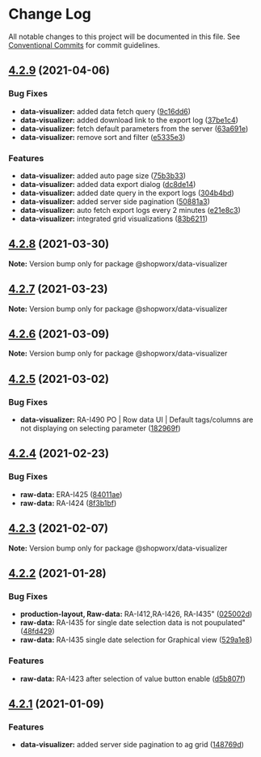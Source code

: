 # Change Log

All notable changes to this project will be documented in this file.
See [Conventional Commits](https://conventionalcommits.org) for commit guidelines.

## [4.2.9](https://bitbucket.org/entrib/shopworx/compare/v4.2.8...v4.2.9) (2021-04-06)


### Bug Fixes

* **data-visualizer:** added data fetch query ([9c16dd6](https://bitbucket.org/entrib/shopworx/commits/9c16dd692056c78329825d9ce44c0c704dbdad9e))
* **data-visualizer:** added download link to the export log ([37be1c4](https://bitbucket.org/entrib/shopworx/commits/37be1c4ccfc4862f2259da12d590bfc9b7c9029a))
* **data-visualizer:** fetch default parameters from the server ([63a691e](https://bitbucket.org/entrib/shopworx/commits/63a691e9c9d197791e311dc966ecd9eb83b32ff2))
* **data-visualizer:** remove sort and filter ([e5335e3](https://bitbucket.org/entrib/shopworx/commits/e5335e301460fe628eaf54b7ec38631e31083c6b))


### Features

* **data-visualizer:** added auto page size ([75b3b33](https://bitbucket.org/entrib/shopworx/commits/75b3b3332b6aa84b04c9c52206feafb38ab26a68))
* **data-visualizer:** added data export dialog ([dc8de14](https://bitbucket.org/entrib/shopworx/commits/dc8de146c2509a73ae1fb308c209190c09c776d4))
* **data-visualizer:** added date query in the export logs ([304b4bd](https://bitbucket.org/entrib/shopworx/commits/304b4bda22d857fe88d43c8fbee0a3685db5ad15))
* **data-visualizer:** added server side pagination ([50881a3](https://bitbucket.org/entrib/shopworx/commits/50881a311bd90534a71b0c22e3ff16491175a191))
* **data-visualizer:** auto fetch export logs every 2 minutes ([e21e8c3](https://bitbucket.org/entrib/shopworx/commits/e21e8c3931248f1315e593d088ae840d58978cc3))
* **data-visualizer:** integrated grid visualizations ([83b6211](https://bitbucket.org/entrib/shopworx/commits/83b6211db842467ee816f8815261650007c8624a))





## [4.2.8](https://bitbucket.org/entrib/shopworx/compare/v4.2.7...v4.2.8) (2021-03-30)

**Note:** Version bump only for package @shopworx/data-visualizer





## [4.2.7](https://bitbucket.org/entrib/shopworx/compare/v4.2.6...v4.2.7) (2021-03-23)

**Note:** Version bump only for package @shopworx/data-visualizer





## [4.2.6](https://bitbucket.org/entrib/shopworx/compare/v4.2.5...v4.2.6) (2021-03-09)

**Note:** Version bump only for package @shopworx/data-visualizer





## [4.2.5](https://bitbucket.org/entrib/shopworx/compare/v4.2.4...v4.2.5) (2021-03-02)


### Bug Fixes

* **data-visualizer:** RA-I490 PO | Row data UI | Default tags/columns are not displaying on selecting parameter ([182969f](https://bitbucket.org/entrib/shopworx/commits/182969f89f8302aaa227b465ce57fe64ff933cf8))





## [4.2.4](https://bitbucket.org/entrib/shopworx/compare/v4.2.3...v4.2.4) (2021-02-23)


### Bug Fixes

* **raw-data:** ERA-I425 ([84011ae](https://bitbucket.org/entrib/shopworx/commits/84011ae2802d75e1c5d2fc1f6425e756ff3f0be9))
* **raw-data:** RA-I424 ([8f3b1bf](https://bitbucket.org/entrib/shopworx/commits/8f3b1bf7334883af3092803b4792f3e4c7886ace))





## [4.2.3](https://bitbucket.org/entrib/shopworx/compare/v4.2.2...v4.2.3) (2021-02-07)

**Note:** Version bump only for package @shopworx/data-visualizer





## [4.2.2](https://bitbucket.org/entrib/shopworx/compare/v4.2.1...v4.2.2) (2021-01-28)


### Bug Fixes

* **production-layout, Raw-data:** RA-I412,RA-I426, RA-I435" ([025002d](https://bitbucket.org/entrib/shopworx/commits/025002dc73907de58c84baf6be1485e277f6fd7d))
* **raw-data:** RA-I435 for single date selection data is not poupulated" ([48fd429](https://bitbucket.org/entrib/shopworx/commits/48fd42902deccde5b175724241f334084f749dee))
* **raw-data:** RA-I435 single date selection for Graphical view ([529a1e8](https://bitbucket.org/entrib/shopworx/commits/529a1e8d10ff8d2f0057d8428e640ea8118d001a))


### Features

* **raw-data:** RA-I423 after selection of value button enable ([d5b807f](https://bitbucket.org/entrib/shopworx/commits/d5b807f81b7ae078f54f1a10f4c57c847d13c425))





## [4.2.1](https://bitbucket.org/entrib/shopworx/compare/v4.2.0-alpha.3...v4.2.1) (2021-01-09)


### Features

* **data-visualizer:** added server side pagination to ag grid ([148769d](https://bitbucket.org/entrib/shopworx/commits/148769d19cc4a99f2532e1f676d274d7cb49b1ce))
